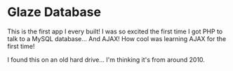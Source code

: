 # Glaze Database

This is the first app I every built! I was so excited the first time I got PHP to talk to a MySQL database... And AJAX! How cool was learning AJAX for the first time!

I found this on an old hard drive... I'm thinking it's from around 2010.